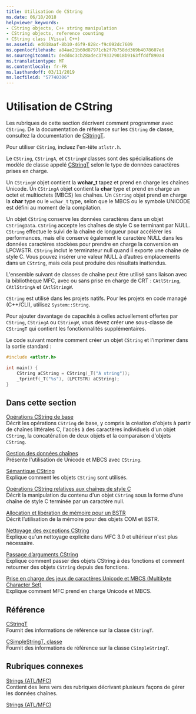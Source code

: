 ```yaml
---
title: Utilisation de CString
ms.date: 06/18/2018
helpviewer_keywords:
- CString objects, C++ string manipulation
- CString objects, reference counting
- CString class (Visual C++)
ms.assetid: ed018aaf-8b10-46f9-828c-f9c092dc7609
ms.openlocfilehash: a84ae21b60d87971cb2f7b758dd369b4078607e6
ms.sourcegitcommit: dedd4c3cb28adec3793329018b9163ffddf890a4
ms.translationtype: MT
ms.contentlocale: fr-FR
ms.lasthandoff: 03/11/2019
ms.locfileid: "57740306"
---
```

# <a name="using-cstring"></a>Utilisation de CString

Les rubriques de cette section décrivent comment programmer avec `CString`. De la documentation de référence sur les `CString` de classe, consultez la documentation de [CStringT](../atl-mfc-shared/reference/cstringt-class.md).

Pour utiliser `CString`, incluez l'en-tête `atlstr.h`.

Le `CString`, `CStringA`, et `CStringW` classes sont des spécialisations de modèle de classe appelé [CStringT](../atl-mfc-shared/reference/cstringt-class.md) selon le type de données caractères prises en charge.

Un `CStringW` objet contient la **wchar_t** tapez et prend en charge les chaînes Unicode. Un `CStringA` objet contient la **char** type et prend en charge un octet et multioctets (MBCS) les chaînes. Un `CString` objet prend en charge la **char** type ou le `wchar_t` type, selon que le MBCS ou le symbole UNICODE est défini au moment de la compilation.

Un objet `CString` conserve les données caractères dans un objet `CStringData`. `CString` accepte les chaînes de style C se terminant par NULL. `CString` effectue le suivi de la chaîne de longueur pour accélérer les performances, mais elle conserve également le caractère NULL dans les données caractères stockées pour prendre en charge la conversion en LPCWSTR. `CString` inclut le terminateur null quand il exporte une chaîne de style C. Vous pouvez insérer une valeur NULL à d’autres emplacements dans un `CString`, mais cela peut produire des résultats inattendus.

L'ensemble suivant de classes de chaîne peut être utilisé sans liaison avec la bibliothèque MFC, avec ou sans prise en charge de CRT : `CAtlString`, `CAtlStringA` et `CAtlStringW`.

`CString` est utilisé dans les projets natifs. Pour les projets en code managé (C++/CLI), utilisez `System::String`.

Pour ajouter davantage de capacités à celles actuellement offertes par `CString`, `CStringA` ou `CStringW`, vous devez créer une sous-classe de `CStringT` qui contient les fonctionnalités supplémentaires.

Le code suivant montre comment créer un objet `CString` et l'imprimer dans la sortie standard :

```cpp
#include <atlstr.h>

int main() {
    CString aCString = CString(_T("A string"));
    _tprintf(_T("%s"), (LPCTSTR) aCString);
}
```

## <a name="in-this-section"></a>Dans cette section

[Opérations CString de base](../atl-mfc-shared/basic-cstring-operations.md)<br/>
Décrit les opérations `CString` de base, y compris la création d'objets à partir de chaînes littérales C, l'accès à des caractères individuels d'un objet `CString`, la concaténation de deux objets et la comparaison d'objets `CString`.

[Gestion des données chaînes](../atl-mfc-shared/string-data-management.md)<br/>
Présente l'utilisation de Unicode et MBCS avec `CString`.

[Sémantique CString](../atl-mfc-shared/cstring-semantics.md)<br/>
Explique comment les objets `CString` sont utilisés.

[Opérations CString relatives aux chaînes de style C](../atl-mfc-shared/cstring-operations-relating-to-c-style-strings.md)<br/>
Décrit la manipulation du contenu d'un objet `CString` sous la forme d'une chaîne de style C terminée par un caractère null.

[Allocation et libération de mémoire pour un BSTR](../atl-mfc-shared/allocating-and-releasing-memory-for-a-bstr.md)<br/>
Décrit l’utilisation de la mémoire pour des objets COM et BSTR.

[Nettoyage des exceptions CString](../atl-mfc-shared/cstring-exception-cleanup.md)<br/>
Explique qu'un nettoyage explicite dans MFC 3.0 et ultérieur n'est plus nécessaire.

[Passage d’arguments CString](../atl-mfc-shared/cstring-argument-passing.md)<br/>
Explique comment passer des objets CString à des fonctions et comment retourner des objets `CString` depuis des fonctions.

[Prise en charge des jeux de caractères Unicode et MBCS (Multibyte Character Set)](../atl-mfc-shared/unicode-and-multibyte-character-set-mbcs-support.md)<br/>
Explique comment MFC prend en charge Unicode et MBCS.

## <a name="reference"></a>Référence

[CStringT](../atl-mfc-shared/reference/cstringt-class.md)<br/>
Fournit des informations de référence sur la classe `CStringT`.

[CSimpleStringT, classe](../atl-mfc-shared/reference/csimplestringt-class.md)<br/>
Fournit des informations de référence sur la classe `CSimpleStringT`.

## <a name="related-sections"></a>Rubriques connexes

[Strings (ATL/MFC)](../atl-mfc-shared/strings-atl-mfc.md)<br/>
Contient des liens vers des rubriques décrivant plusieurs façons de gérer les données chaînes.

[Strings (ATL/MFC)](../atl-mfc-shared/strings-atl-mfc.md)
